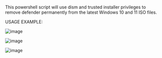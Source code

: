 This powershell script will use dism and trusted installer privileges to remove defender permanently from the latest Windows 10 and 11 ISO files.


USAGE EXAMPLE:

![image](https://github.com/zoicware/StripWindowsDefender/assets/118035521/5b039c6d-d06b-4619-aa03-3952c96cc15e)



![image](https://github.com/zoicware/StripWindowsDefender/assets/118035521/3f6baabf-76fe-44bd-9ccf-e2e8d710c07d)



![image](https://github.com/zoicware/StripWindowsDefender/assets/118035521/07885d01-812c-4acb-aa15-d378098efd68)





